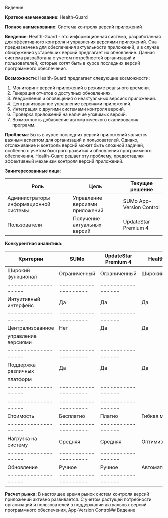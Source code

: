 Видение

**Краткое наименование**: Health-Guard

**Полное наименование**: Система контроля версий приложений

**Введение**:
Health-Guard - это информационная система, разработанная для эффективного контроля и управления версиями приложений. Она предназначена для обеспечения актуальности приложений, и в случае обнаружения устаревших версий предлагает их обновление. Данная система разработана с учетом потребностей организаций и пользователей, которые хотят быть в курсе последних версий программного обеспечения.

**Возможности**:
Health-Guard предлагает следующие возможности:

1. Мониторинг версий приложений в режиме реального времени.
2. Генерация отчетов о доступных обновлениях.
3. Уведомления и оповещения о неактуальных версиях приложений.
4. Централизованное управление версиями приложений.
5. Интеграция с другими системами контроля версий.
6. Проверка приложений на наличие уязвимых версий.
7. Возможность добавление автоматического сканирования программ.

**Проблема**:
Быть в курсе последних версий приложений является важным аспектом для организаций и пользователей. Однако, отслеживание и контроль версий может быть сложной задачей, особенно с учетом быстрого развития и обновления программного обеспечения. Health-Guard решает эту проблему, предоставляя эффективный механизм контроля версий приложений.

**Заинтересованные лица**:

| Роль              | Цель               | Текущее решение |
|-------------------|--------------------|----------------|
| Администраторы информационной системы   | Управление  версиями   приложений    | SUMo  App-Version   Control         |
| Пользователи      | Получение   актуальных версий       | UpdateStar   Premium 4   |


**Конкурентная аналитика**:

| Критерии             | SUMo                  | UpdateStar Premium 4 | Health-Guard |
|----------------------|-----------------------|----------------------|---------------------|
| Широкий функционал   | Ограниченный           | Ограниченный          | Широкий              |
|-------------------|--------------------|-----------------|
| Интуитивный интерфейс| Да                    | Да                   | Да                  |
|-------------------|--------------------|-----------------|
| Централизованное     | Нет                   | Да                   | Да                  |
| управление версиями  |                       |                      |                     |
|-------------------|--------------------|-----------------|
| Поддержка различных  | Да                    | Да                   | Да                  |
| платформ             |                       |                      |                     |
|-------------------|--------------------|-----------------|
|-------------------|--------------------|-----------------|
| Стоимость            | Бесплатно              | Платно                | Гибкая модель        |
|-------------------|--------------------|-----------------|
| Нагрузка на систему  | Средняя                | Средняя               | Оптимизированная     |
|-------------------|--------------------|-----------------|
| Обновление           | Ручное                 | Ручное               | Автоматическое       |
|-------------------|--------------------|-----------------|


**Расчет рынка**:
В настоящее время рынок систем контроля версий приложений активно развивается. С учетом растущей потребности организаций и пользователей в поддержании актуальных версий программного обеспечения, App-Version Control## Видение
